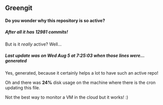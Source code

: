 ## Greengit

#### Do you wonder why this repository is so active?

##### After all it has 12981 commits!

But is it *really* active? Well...

##### Last update was on Wed Aug 5 at 7:25:03 when those lines were... generated

Yes, generated, because it certainly helps a lot to have such an active repo!

Oh and there was **24%** disk usage on the machine
where there is the cron updating this file.

Not the best way to monitor a VM in the cloud but it works! :)
